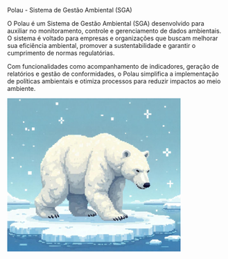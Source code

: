 Polau - Sistema de Gestão Ambiental (SGA)

O Polau é um Sistema de Gestão Ambiental (SGA) desenvolvido para auxiliar no monitoramento, controle e gerenciamento de dados ambientais. O sistema é voltado para empresas e organizações que buscam melhorar sua eficiência ambiental, promover a sustentabilidade e garantir o cumprimento de normas regulatórias.

Com funcionalidades como acompanhamento de indicadores, geração de relatórios e gestão de conformidades, o Polau simplifica a implementação de políticas ambientais e otimiza processos para reduzir impactos ao meio ambiente.

<a href= "https://github.com/MarioJunior01/Sytem-polau/edit/main/README.md">
    <img src="logo-polau" alt="Urso polar " style="width:400px;">
</a>
